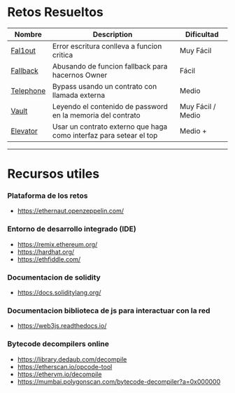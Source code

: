 # Retos Resueltos
| Nombre | Description | Dificultad |
| --- | --- | --- |
|[Fal1out](Fal1out) | Error escritura conlleva a funcion critica | Muy Fácil |
|[Fallback](Fallback) | Abusando de funcion fallback para hacernos Owner | Fácil |
|[Telephone](Telephone) | Bypass usando un contrato con llamada externa | Medio |
|[Vault](Vault) | Leyendo el contenido de password en la memoria del contrato | Muy Fácil / Medio |
|[Elevator](Elevator) | Usar un contrato externo que haga como interfaz para setear el top | Medio + |
---
# Recursos utiles
### Plataforma de los retos
- https://ethernaut.openzeppelin.com/

### Entorno de desarrollo integrado (IDE)
- https://remix.ethereum.org/
- https://hardhat.org/
- https://ethfiddle.com/

### Documentacion de solidity
- https://docs.soliditylang.org/

### Documentacion biblioteca de js para interactuar con la red
- https://web3js.readthedocs.io/

### Bytecode decompilers online
- https://library.dedaub.com/decompile
- https://etherscan.io/opcode-tool
- https://ethervm.io/decompile
- https://mumbai.polygonscan.com/bytecode-decompiler?a=0x000000
